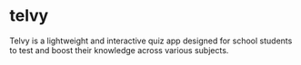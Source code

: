# telvy
Telvy is a lightweight and interactive quiz app designed for school students to test and boost their knowledge across various subjects.
